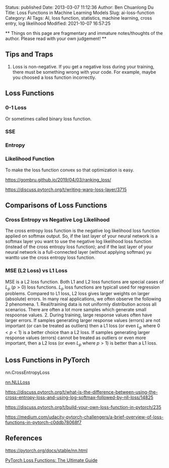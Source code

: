 Status: published
Date: 2013-03-07 11:12:36
Author: Ben Chuanlong Du
Title: Loss Functions in Machine Learning Models
Slug: ai-loss-function
Category: AI
Tags: AI, loss function, statistics, machine learning, cross entry, log likelihood
Modified: 2021-10-07 16:57:25

**
Things on this page are fragmentary and immature notes/thoughts of the author. 
Please read with your own judgement!
**
 
## Tips and Traps

1. Loss is non-negative. 
    If you get a negative loss during your training,
    there must be something wrong with your code. 
    For example, 
    maybe you choosed a loss function incorrectly.

## Loss Functions

### 0-1 Loss 

Or sometimes called binary loss function.

### SSE

### Entropy

### Likelihood Function

To make the loss function convex so that optimization is easy.


https://gombru.github.io/2019/04/03/ranking_loss/


https://discuss.pytorch.org/t/writing-warp-loss-layer/3715

## Comparisons of Loss Functions

### Cross Entropy vs Negative Log Likelihood

The cross entropy loss function is the negative log likelihood loss function 
applied on softmax output.
So, 
if the last layer of your neural network is a softmax layer
you want to use the negative log likelihood loss function 
(instead of the cross entropy loss function);
and if the last layer of your neural network is a full-connected layer 
(without applying softmax)
yu wantto use the cross entropy loss function.

### MSE (L2 Loss) vs L1 Loss

MSE is a L2 loss function. 
Both L1 and L2 loss functions are special cases of $L_p$ ($p>0$) loss functions.
$L_p$ loss functions are typicall used for regression problems.
Compared to L1 loss, 
L2 loss gives larger weights on larger (absolute) errors.
In many real applications, 
we often observe the following 2 phenomena.
    1. Real/training data is not uniformly distribution across all scenarios.
        There are often a lot more samples which generate small respoonse values. 
    2. During training, large response values often have larger errors.
If samples generating larger response values (errors)
are not important (or can be treated as outliers)
then a L1 loss (or even $L_p$ where $0<p<1$) is a better choice than a L2 loss.
If samples generating larger response values (errors)
cannot be treated as outliers 
or even more important, 
then a L2 loss (or even $L_p$ where $p>1$) is better than a L1 loss.

## Loss Functions in PyTorch

nn.CrossEntropyLoss

[nn.NLLLoss](https://pytorch.org/docs/stable/nn.html#nllloss)

https://discuss.pytorch.org/t/what-is-the-difference-between-using-the-cross-entropy-loss-and-using-log-softmax-followed-by-nll-loss/14825

https://discuss.pytorch.org/t/build-your-own-loss-function-in-pytorch/235

https://medium.com/udacity-pytorch-challengers/a-brief-overview-of-loss-functions-in-pytorch-c0ddb78068f7

## References

https://pytorch.org/docs/stable/nn.html

[PyTorch Loss Functions: The Ultimate Guide](https://neptune.ai/blog/pytorch-loss-functions)
